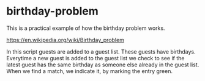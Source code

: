 # birthday-problem
This is a practical example of how the birthday problem works.

https://en.wikipedia.org/wiki/Birthday_problem

In this script guests are added to a guest list. These guests have birthdays. Everytime a new guest is added to the guest list we check to see if the latest guest has the same birthday as someone else already in the guest list. When we find a match, we indicate it, by marking the entry green.
